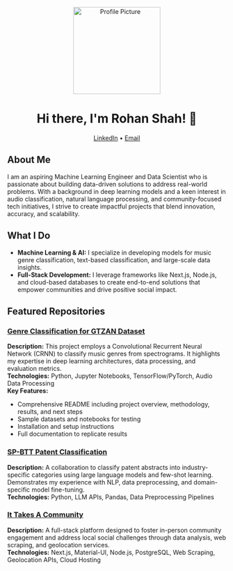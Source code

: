 <p align="center">
  <img src="DSC06647.jpg" alt="Profile Picture" width="200" />
</p>

<h1 align="center">Hi there, I'm Rohan Shah! 👋</h1>

<p align="center">
  <a href="https://www.linkedin.com/in/rohanshah004/" target="_blank">LinkedIn</a> • 
  <a href="mailto:rohanshah1@ufl.edu">Email</a>
</p>

## About Me
I am an aspiring Machine Learning Engineer and Data Scientist who is passionate about building data-driven solutions to address real-world problems. With a background in deep learning models and a keen interest in audio classification, natural language processing, and community-focused tech initiatives, I strive to create impactful projects that blend innovation, accuracy, and scalability.

## What I Do
- **Machine Learning & AI:** I specialize in developing models for music genre classification, text-based classification, and large-scale data insights.
- **Full-Stack Development:** I leverage frameworks like Next.js, Node.js, and cloud-based databases to create end-to-end solutions that empower communities and drive positive social impact.

## Featured Repositories
### [Genre Classification for GTZAN Dataset](https://github.com/r0hanshah/Genre-Classification-for-GTZAN-Dataset)
**Description:** This project employs a Convolutional Recurrent Neural Network (CRNN) to classify music genres from spectrograms. It highlights my expertise in deep learning architectures, data processing, and evaluation metrics.  
**Technologies:** Python, Jupyter Notebooks, TensorFlow/PyTorch, Audio Data Processing  
**Key Features:**  
- Comprehensive README including project overview, methodology, results, and next steps  
- Sample datasets and notebooks for testing  
- Installation and setup instructions  
- Full documentation to replicate results

### [SP-BTT Patent Classification](https://github.com/r0hanshah/SP-BTT-Patent-Classification)
**Description:** A collaboration to classify patent abstracts into industry-specific categories using large language models and few-shot learning. Demonstrates my experience with NLP, data preprocessing, and domain-specific model fine-tuning.  
**Technologies:** Python, LLM APIs, Pandas, Data Preprocessing Pipelines

### [It Takes A Community](https://github.com/alvin-wong/it_takes_a_community)
**Description:** A full-stack platform designed to foster in-person community engagement and address local social challenges through data analysis, web scraping, and geolocation services.  
**Technologies:** Next.js, Material-UI, Node.js, PostgreSQL, Web Scraping, Geolocation APIs, Cloud Hosting
